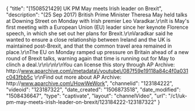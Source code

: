 {
    "title": "[1508521429] UK PM May meets Irish leader on Brexit",
    "description": "(25 Sep 2017) British Prime Minister Theresa May held talks at Downing Street on Monday with Irish premier Leo Varadkar.\r\nIt is May's first meeting with a European Union (EU) leader since her keynote Florence speech, in which she set out her plans for Brexit.\r\nVaradkar said he wanted to ensure a close relationship between Ireland and the UK is maintained post-Brexit, and that the common travel area remained in place.\r\nThe EU on Monday ramped up pressure on Britain ahead of a new round of Brexit talks, warning again that time is running out for May to clinch a deal.\r\n\r\n\r\nYou can license this story through AP Archive: http:\/\/www.aparchive.com\/metadata\/youtube\/087f59e19118a84c4f0a031c043fbb5c \r\nFind out more about AP Archive: http:\/\/www.aparchive.com\/HowWeWork",
    "channelid": "123184222",
    "videoid": "123187322",
    "date_created": "1506873518",
    "date_modified": "1508436647",
    "type": "captivate",
    "layout": "channelVideo",
    "url": "\/c1\/uk-pm-may-meets-irish-leader-on-brexit\/123184222-123187322"
}